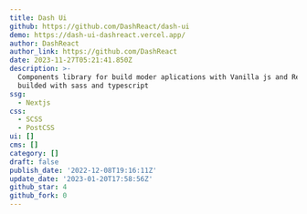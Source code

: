 ```yaml
---
title: Dash Ui
github: https://github.com/DashReact/dash-ui
demo: https://dash-ui-dashreact.vercel.app/
author: DashReact
author_link: https://github.com/DashReact
date: 2023-11-27T05:21:41.850Z
description: >-
  Components library for build moder aplications with Vanilla js and React
  builded with sass and typescript
ssg:
  - Nextjs
css:
  - SCSS
  - PostCSS
ui: []
cms: []
category: []
draft: false
publish_date: '2022-12-08T19:16:11Z'
update_date: '2023-01-20T17:58:56Z'
github_star: 4
github_fork: 0
---
```

